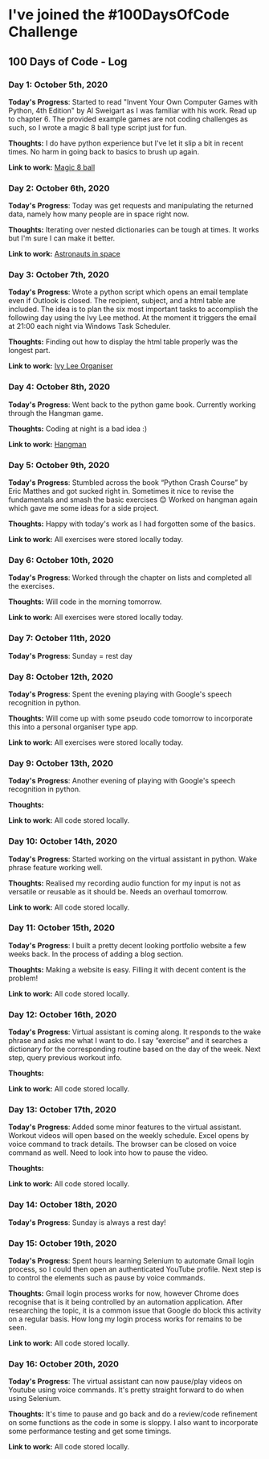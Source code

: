 # I've joined the #100DaysOfCode Challenge

## 100 Days of Code - Log

### Day 1: October 5th, 2020

**Today's Progress**: Started to read "Invent Your Own Computer Games with Python, 4th Edition" by Al Sweigart as I was familiar with his work. Read up to chapter 6. The provided example games are not coding challenges as such, so I wrote a magic 8 ball type script just for fun.

**Thoughts:** I do have python experience but I've let it slip a bit in recent times. No harm in going back to basics to brush up again.

**Link to work:** [Magic 8 ball](https://github.com/AdamKelly/invent_games_with_python/blob/main/magic8ball.py)

### Day 2: October 6th, 2020

**Today's Progress**: Today was get requests and manipulating the returned data, namely how many people are in space right now.

**Thoughts:** Iterating over nested dictionaries can be tough at times. It works but I'm sure I can make it better.

**Link to work:** [Astronauts in space](https://github.com/AdamKelly/misc_python/blob/main/astronauts_in_space.py)

### Day 3: October 7th, 2020

**Today's Progress**: Wrote a python script which opens an email template even if Outlook is closed. The recipient, subject, and a html table are included. The idea is to plan the six most important tasks to accomplish the following day using the Ivy Lee method. At the moment it triggers the email at 21:00 each night via Windows Task Scheduler.

**Thoughts:** Finding out how to display the html table properly was the longest part.

**Link to work:** [Ivy Lee Organiser](https://github.com/AdamKelly/misc_python/blob/main/ivy_lee_organiser.py)

### Day 4: October 8th, 2020

**Today's Progress**: Went back to the python game book. Currently working through the Hangman game.

**Thoughts:** Coding at night is a bad idea :)

**Link to work:** [Hangman](https://github.com/AdamKelly/invent_games_with_python/blob/main/hangman.py)

### Day 5: October 9th, 2020

**Today's Progress**: Stumbled across the book “Python Crash Course” by Eric Matthes and got sucked right in. Sometimes it nice to revise the fundamentals and smash the basic exercises 😊 Worked on hangman again which gave me some ideas for a side project. 

**Thoughts:** Happy with today's work as I had forgotten some of the basics.

**Link to work:** All exercises were stored locally today.

### Day 6: October 10th, 2020

**Today's Progress**: Worked through the chapter on lists and completed all the exercises.

**Thoughts:** Will code in the morning tomorrow.

**Link to work:** All exercises were stored locally today.

### Day 7: October 11th, 2020

**Today's Progress**: Sunday = rest day

### Day 8: October 12th, 2020

**Today's Progress**: Spent the evening playing with Google's speech recognition in python.

**Thoughts:** Will come up with some pseudo code tomorrow to incorporate this into a personal organiser type app.

**Link to work:** All exercises were stored locally today.

### Day 9: October 13th, 2020

**Today's Progress**: Another evening of playing with Google's speech recognition in python.

**Thoughts:**

**Link to work:** All code stored locally.

### Day 10: October 14th, 2020

**Today's Progress**: Started working on the virtual assistant in python. Wake phrase feature working well. 

**Thoughts:** Realised my recording audio function for my input is not as versatile or reusable as it should be. Needs an overhaul tomorrow.

**Link to work:** All code stored locally.

### Day 11: October 15th, 2020

**Today's Progress**: I built a pretty decent looking portfolio website a few weeks back. In the process of adding a blog section.

**Thoughts:** Making a website is easy. Filling it with decent content is the problem!

**Link to work:** All code stored locally.

### Day 12: October 16th, 2020

**Today's Progress**: Virtual assistant is coming along. It responds to the wake phrase and asks me what I want to do. I say “exercise” and it searches a dictionary for the corresponding routine based on the day of the week. Next step, query previous workout info.

**Thoughts:** 

**Link to work:** All code stored locally.

### Day 13: October 17th, 2020

**Today's Progress**: Added some minor features to the virtual assistant. Workout videos will open based on the weekly schedule. Excel opens by voice command to track details. The browser can be closed on voice command as well. Need to look into how to pause the video. 

**Thoughts:** 

**Link to work:** All code stored locally.

### Day 14: October 18th, 2020

**Today's Progress**: Sunday is always a rest day!

### Day 15: October 19th, 2020

**Today's Progress**: Spent hours learning Selenium to automate Gmail login process, so I could then open an authenticated YouTube profile. Next step is to control the elements such as pause by voice commands.

**Thoughts:** Gmail login process works for now, however Chrome does recognise that is it being controlled by an automation application. After researching the topic, it is a common issue that Google do block this activity on a regular basis. How long my login process works for remains to be seen.

**Link to work:** All code stored locally.

### Day 16: October 20th, 2020

**Today's Progress**: The virtual assistant can now pause/play videos on Youtube using voice commands. It's pretty straight forward to do when using Selenium.

**Thoughts:** It's time to pause and go back and do a review/code refinement on some functions as the code in some is sloppy. I also want to incorporate some performance testing and get some timings. 

**Link to work:** All code stored locally.
